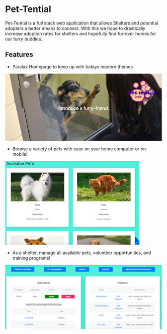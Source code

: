 # Pet-Tential

Pet-Tential is a full stack web application that allows Shelters and potential adopters a better means to connect. With this we hope to drastically increase adoption rates for shelters and hopefully find furrever homes for our furry buddies.

## Features

- Paralax Homepage to keep up with todays modern themes

![Screenshot](https://github.com/PetAdoptionApplication/Pet-Tential/blob/master/src/main/resources/static/img/Homepage.png)

- Browse a variety of pets with ease on your home computer or on mobile!

![Screenshot](https://github.com/PetAdoptionApplication/Pet-Tential/blob/master/src/main/resources/static/img/Pets.png)

- As a shelter, manage all available pets, volunteer opportunities, and training programs!

![Screenshot](https://github.com/PetAdoptionApplication/Pet-Tential/blob/master/src/main/resources/static/img/Shelter.png)
